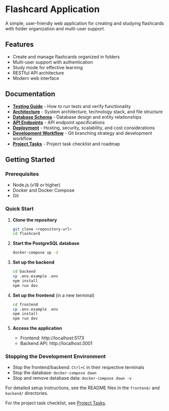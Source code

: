 # Flashcard Application

A simple, user-friendly web application for creating and studying flashcards with folder organization and multi-user support.

## Features

- Create and manage flashcards organized in folders
- Multi-user support with authentication
- Study mode for effective learning
- RESTful API architecture
- Modern web interface

## Documentation

- **[Testing Guide](./TESTING.md)** - How to run tests and verify functionality
- **[Architecture](./docs/architecture.md)** - System architecture, technology stack, and file structure
- **[Database Schema](./docs/database-schema.md)** - Database design and entity relationships
- **[API Endpoints](./docs/api-endpoints.md)** - API endpoint specifications
- **[Deployment](./docs/deployment.md)** - Hosting, security, scalability, and cost considerations
- **[Development Workflow](./docs/development-workflow.md)** - Git branching strategy and development workflow
- **[Project Tasks](./docs/project-tasks.md)** - Project task checklist and roadmap

## Getting Started

### Prerequisites
- Node.js (v18 or higher)
- Docker and Docker Compose
- Git

### Quick Start

1. **Clone the repository**
   ```bash
   git clone <repository-url>
   cd flashcard
   ```

2. **Start the PostgreSQL database**
   ```bash
   docker-compose up -d
   ```

3. **Set up the backend**
   ```bash
   cd backend
   cp .env.example .env
   npm install
   npm run dev
   ```

4. **Set up the frontend** (in a new terminal)
   ```bash
   cd frontend
   cp .env.example .env
   npm install
   npm run dev
   ```

5. **Access the application**
   - Frontend: http://localhost:5173
   - Backend API: http://localhost:3001

### Stopping the Development Environment

- Stop the frontend/backend: `Ctrl+C` in their respective terminals
- Stop the database: `docker-compose down`
- Stop and remove database data: `docker-compose down -v`

For detailed setup instructions, see the README files in the `frontend/` and `backend/` directories.

For the project task checklist, see [Project Tasks](./docs/project-tasks.md).
